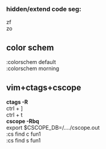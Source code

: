 ### hidden/extend code seg:  
zf  
zo  
## color schem
:colorschem default  
:colorschem morning  
## vim+ctags+cscope  
**ctags -R**    
  ctrl + ]  
  ctrl + t  
**cscope -Rbq**    
export $CSCOPE_DB=/..../cscope.out  
:cs find c fun1   
:cs find s fun1   
